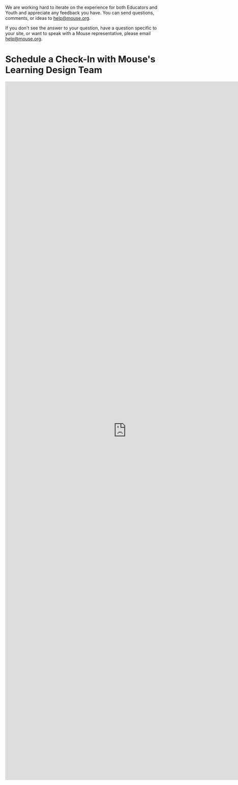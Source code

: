 We are working hard to iterate on the experience for both Educators and Youth and appreciate any feedback you have. You can send questions, comments, or ideas to help@mouse.org.

If you don't see the answer to your question, have a question specific to your site, or want to speak with a Mouse representative, please email help@mouse.org.

# Schedule a Check-In with Mouse's Learning Design Team
<iframe src="https://docs.google.com/forms/d/e/1FAIpQLScgTFw2T3Zy2-qmCwC41YvLJoe3T3aFWTguqQuUVmcMj0jSZQ/viewform?embedded=true" width="760" height="2200" frameborder="0" marginheight="0" marginwidth="0">Loading...</iframe>
